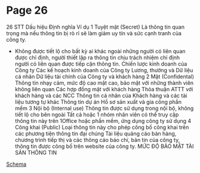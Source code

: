 # Page 26

26
STT
Dấu hiệu
Định nghĩa
Ví dụ
1
Tuyệt mật 
(Secret)
Là thông tin quan trọng mà nếu thông tin 
bị rò rỉ sẽ làm giảm uy tín và sức cạnh 
tranh của công ty.
- Không được tiết lộ cho bất kỳ ai khác 
ngoài những người có liên quan được chỉ 
định, người thiết lập ra thông tin chịu 
trách nhiệm chỉ định người có liên quan 
được tiếp cận thông tin.
Chiến lược kinh doanh của Công ty
Các kế hoạch kinh doanh của Công ty
Lương, thưởng và Dữ liệu cá nhân
Dữ liệu tài chính của Công ty và khách hàng
2
Mật 
(Confidental)
Thông tin nhạy cảm, mức độ cao mật cao, 
bảo mật với những thành viên không liên 
quan
Các hợp đồng mật với khách hàng
Thỏa thuận ATTT với khách hàng và các NCC
Thông tin cá nhân của Khách hàng và các tài liệu tương tự 
khác
Thông tin dự án
Hồ sơ sản xuất và gia công phần mềm
3
Nội bộ 
(Internal use)
Thông tin được sử dụng trong nội bộ, 
không tiết lộ cho bên ngoài
Tất cả hoặc 1 nhóm nhân viên có thể truy cập thông tin này 
trên 1Office hoặc phần mềm, ứng dụng công ty sử dụng
4
Công khai 
(Public)
Loại thông tin này cho phép công bố công 
khai trên các phương tiện thông tin đại 
chúng
Tài liệu quảng cáo bán hàng, chương trình tiếp thị và các 
thông cáo báo chí, bản tin của công ty, thông tin được công 
bố trên website của công ty.
MỨC ĐỘ BẢO MẬT TÀI SẢN THÔNG TIN

[Schema](page_26_img1.png)
